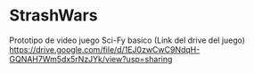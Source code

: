 # StrashWars
Prototipo de video juego Sci-Fy basico (Link del drive del juego)
https://drive.google.com/file/d/1EJ0zwCwC9NdqH-GQNAH7Wm5dx5rNzJYk/view?usp=sharing
